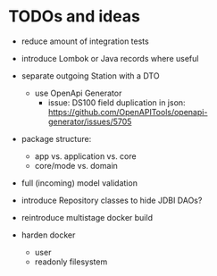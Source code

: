 # TODOs and ideas

- reduce amount of integration tests

- introduce Lombok or Java records where useful

- separate outgoing Station with a DTO
  - use OpenApi Generator
    - issue: DS100 field duplication in json: https://github.com/OpenAPITools/openapi-generator/issues/5705

- package structure:
  - app vs. application vs. core
  - core/mode vs. domain

- full (incoming) model validation

- introduce Repository classes to hide JDBI DAOs?

- reintroduce multistage docker build

- harden docker
  - user
  - readonly filesystem
